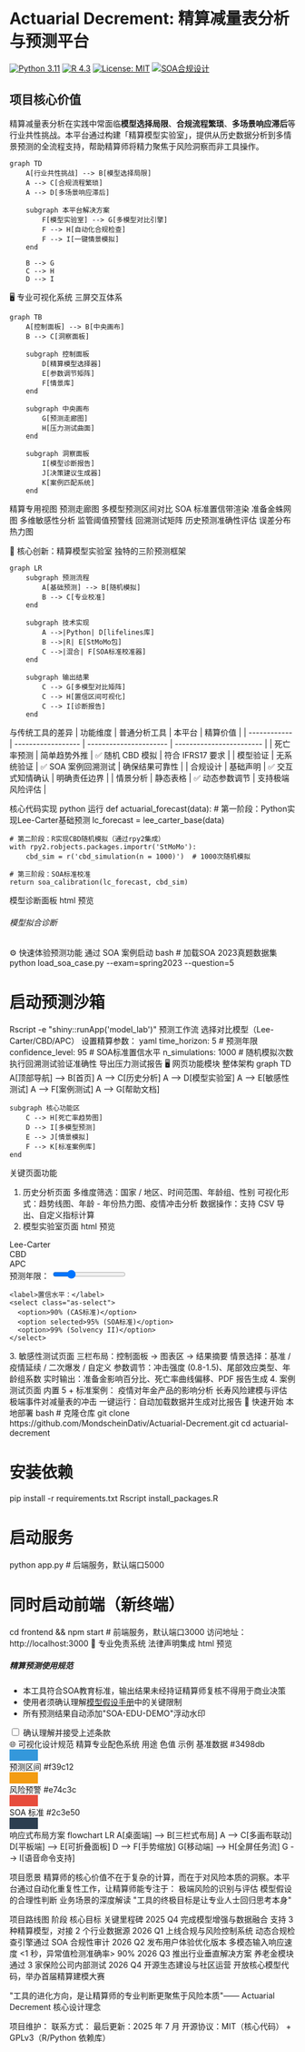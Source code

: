 
# Actuarial Decrement: 精算减量表分析与预测平台

[![Python 3.11](https://img.shields.io/badge/Python-3.11%2B-blue)](https://www.python.org/)
[![R 4.3](https://img.shields.io/badge/R-4.3%2B-blue)](https://www.r-project.org/)
[![License: MIT](https://img.shields.io/badge/License-MIT-yellow)](https://opensource.org/licenses/MIT)
[![SOA合规设计](https://img.shields.io/badge/合规标准-SOA规范-green)](https://www.soa.org)

## 项目核心价值

精算减量表分析在实践中常面临**模型选择局限**、**合规流程繁琐**、**多场景响应滞后**等行业共性挑战。本平台通过构建「精算模型实验室」，提供从历史数据分析到多情景预测的全流程支持，帮助精算师将精力聚焦于风险洞察而非工具操作。

```mermaid
graph TD
    A[行业共性挑战] --> B[模型选择局限]
    A --> C[合规流程繁琐]
    A --> D[多场景响应滞后]
    
    subgraph 本平台解决方案
        F[模型实验室] --> G[多模型对比引擎]
        F --> H[自动化合规检查]
        F --> I[一键情景模拟]
    end
    
    B --> G
    C --> H
    D --> I
```


🖥 专业可视化系统
三屏交互体系

```mermaid
graph TB
    A[控制面板] --> B[中央画布]
    B --> C[洞察面板]
    
    subgraph 控制面板
        D[精算模型选择器]
        E[参数调节矩阵]
        F[情景库]
    end
    
    subgraph 中央画布
        G[预测走廊图]
        H[压力测试曲面]
    end
    
    subgraph 洞察面板
        I[模型诊断报告]
        J[决策建议生成器]
        K[案例匹配系统]
    end
```

精算专用视图
预测走廊图
多模型预测区间对比
SOA 标准置信带渲染
准备金蛛网图
多维敏感性分析
监管阈值预警线
回溯测试矩阵
历史预测准确性评估
误差分布热力图

🧪 核心创新：精算模型实验室
独特的三阶预测框架

```mermaid
graph LR
    subgraph 预测流程
        A[基础预测] --> B[随机模拟]
        B --> C[专业校准]
    end
    
    subgraph 技术实现
        A -->|Python| D[lifelines库]
        B -->|R| E[StMoMo包]
        C -->|混合| F[SOA标准校准器]
    end
    
    subgraph 输出结果
        C --> G[多模型对比矩阵]
        C --> H[置信区间可视化]
        C --> I[诊断报告]
    end
```


 
与传统工具的差异
| 功能维度     | 普通分析工具       | 本平台                 | 精算价值                 |
| ------------ | ------------------ | ---------------------- | ------------------------ |
| 死亡率预测   | 简单趋势外推       | ✅ 随机 CBD 模拟       | 符合 IFRS17 要求         |
| 模型验证     | 无系统验证         | ✅ SOA 案例回溯测试    | 确保结果可靠性           |
| 合规设计     | 基础声明           | ✅ 交互式知情确认      | 明确责任边界             |
| 情景分析     | 静态表格           | ✅ 动态参数调节        | 支持极端风险评估         |

核心代码实现
python
运行
def actuarial_forecast(data):
    # 第一阶段：Python实现Lee-Carter基础预测
    lc_forecast = lee_carter_base(data)
    
    # 第二阶段：R实现CBD随机模拟（通过rpy2集成）
    with rpy2.robjects.packages.importr('StMoMo'):
        cbd_sim = r('cbd_simulation(n = 1000)')  # 1000次随机模拟
    
    # 第三阶段：SOA标准校准
    return soa_calibration(lc_forecast, cbd_sim)
模型诊断面板
html
预览
<div class="diagnostic-report">
  <h6>模型拟合诊断</h6>
  <div class="metrics-grid">
    <metric-card title="AIC值" value="743.2" benchmark="<750"></metric-card>
    <metric-card title="残差自相关" value="0.12" benchmark="<0.2"></metric-card>
    <metric-card title="回溯测试准确率" value="92%" benchmark=">85%"></metric-card>
  </div>
</div>
⚙️ 快速体验预测功能
通过 SOA 案例启动
bash
# 加载SOA 2023真题数据集
python load_soa_case.py --exam=spring2023 --question=5

# 启动预测沙箱
Rscript -e "shiny::runApp('model_lab')"
预测工作流
选择对比模型（Lee-Carter/CBD/APC）
设置精算参数：
yaml
time_horizon: 5  # 预测年限
confidence_level: 95  # SOA标准置信水平
n_simulations: 1000  # 随机模拟次数
执行回溯测试验证准确性
导出压力测试报告
🖥️ 网页功能模块
整体架构
graph TD
    A[顶部导航] --> B[首页]
    A --> C[历史分析]
    A --> D[模型实验室]
    A --> E[敏感性测试]
    A --> F[案例测试]
    A --> G[帮助文档]
    
    subgraph 核心功能区
        C --> H[死亡率趋势图]
        D --> I[多模型预测]
        E --> J[情景模拟]
        F --> K[标准案例库]
    end












关键页面功能
1. 历史分析页面
多维度筛选：国家 / 地区、时间范围、年龄组、性别
可视化形式：趋势线图、年龄 - 年份热力图、疫情冲击分析
数据操作：支持 CSV 导出、自定义指标计算
2. 模型实验室页面
html
预览
<div class="model-lab">
  <!-- 模型选择器 -->
  <div class="model-selector">
    <div class="as-button" data-model="lee-carter">Lee-Carter</div>
    <div class="as-button" data-model="cbd">CBD</div>
    <div class="as-button" data-model="apc">APC</div>
  </div>
  
  <!-- 参数设置 -->
  <div class="actuarial-params">
    <label>预测年限：</label>
    <input type="range" min="1" max="10" value="3" class="as-slider">
    
    <label>置信水平：</label>
    <select class="as-select">
      <option>90% (CAS标准)</option>
      <option selected>95% (SOA标准)</option>
      <option>99% (Solvency II)</option>
    </select>
  </div>
</div>
3. 敏感性测试页面
三栏布局：控制面板 → 图表区 → 结果摘要
情景选择：基准 / 疫情延续 / 二次爆发 / 自定义
参数调节：冲击强度 (0.8-1.5)、尾部效应类型、年龄组系数
实时输出：准备金影响百分比、死亡率曲线偏移、PDF 报告生成
4. 案例测试页面
内置 5 + 标准案例：
疫情对年金产品的影响分析
长寿风险建模与评估
极端事件对减量表的冲击
一键运行：自动加载数据并生成对比报告
🚀 快速开始
本地部署
bash
# 克隆仓库
git clone https://github.com/MondscheinDativ/Actuarial-Decrement.git
cd actuarial-decrement

# 安装依赖
pip install -r requirements.txt
Rscript install_packages.R

# 启动服务
python app.py  # 后端服务，默认端口5000
# 同时启动前端（新终端）
cd frontend && npm start  # 前端服务，默认端口3000
访问地址：http://localhost:3000
📜 专业免责系统
法律声明集成
html
预览
<div class="disclaimer-card">
  <h5><i class="fa-solid fa-scale-balanced"></i> 精算预测使用规范</h5>
  <ul>
    <li>本工具符合SOA教育标准，输出结果未经持证精算师复核不得用于商业决策</li>
    <li>使用者须确认理解<a href="#">模型假设手册</a>中的关键限制</li>
    <li>所有预测结果自动添加"SOA-EDU-DEMO"浮动水印</li>
  </ul>
  <div class="signature-block">
    <input type="checkbox" id="disclaimer-agree">
    <label for="disclaimer-agree">确认理解并接受上述条款</label>
  </div>
</div>
🌐 可视化设计规范
精算专业配色系统
用途	色值	示例
基准数据	#3498db	<div style="background:#3498db;width:50px;height:20px;"></div>
预测区间	#f39c12	<div style="background:#f39c12;width:50px;height:20px;"></div>
风险预警	#e74c3c	<div style="background:#e74c3c;width:50px;height:20px;"></div>
SOA 标准	#2c3e50	<div style="background:#2c3e50;width:50px;height:20px;"></div>
响应式布局方案
flowchart LR
    A[桌面端] --> B[三栏式布局]
    A --> C[多画布联动]
    D[平板端] --> E[可折叠面板]
    D --> F[手势缩放]
    G[移动端] --> H[全屏任务流]
    G --> I[语音命令支持]









项目愿景
精算师的核心价值不在于复杂的计算，而在于对风险本质的洞察。本平台通过自动化重复性工作，让精算师能专注于：
极端风险的识别与评估
模型假设的合理性判断
业务场景的深度解读
"工具的终极目标是让专业人士回归思考本身"


项目路线图
阶段
核心目标
关键里程碑
2025 Q4
完成模型增强与数据融合
支持 3 种精算模型，对接 2 个行业数据源
2026 Q1
上线合规与风险控制系统
动态合规检查引擎通过 SOA 合规性审计
2026 Q2
发布用户体验优化版本
多模态输入响应速度 <1 秒，异常值检测准确率> 90%
2026 Q3
推出行业垂直解决方案
养老金模块通过 3 家保险公司内部测试
2026 Q4
开源生态建设与社区运营
开放核心模型代码，举办首届精算建模大赛

"工具的进化方向，是让精算师的专业判断更聚焦于风险本质"—— Actuarial Decrement 核心设计理念


项目维护：
联系方式：
最后更新：2025 年 7 月
开源协议：MIT（核心代码） + GPLv3（R/Python 依赖库）
